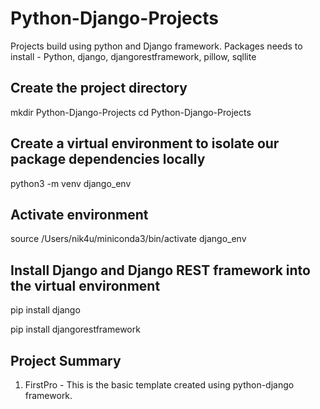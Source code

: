 # Python-Django-Projects

Projects build using python and Django framework.
Packages needs to install - Python, django, djangorestframework, pillow, sqllite

## Create the project directory
mkdir Python-Django-Projects
cd Python-Django-Projects

## Create a virtual environment to isolate our package dependencies locally
python3 -m venv django_env
## Activate environment
source /Users/nik4u/miniconda3/bin/activate django_env  

## Install Django and Django REST framework into the virtual environment
pip install django

pip install djangorestframework


## Project Summary
1. FirstPro - This is the basic template created using python-django framework.

